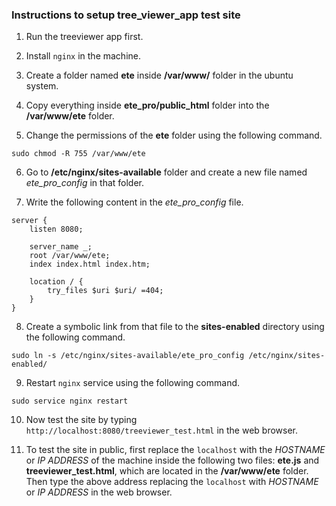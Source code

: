 ### Instructions to setup tree_viewer_app test site

1. Run the treeviewer app first.

2. Install `nginx` in the machine.

3. Create a folder named **ete** inside **/var/www/** folder in the ubuntu system. 

4. Copy everything inside **ete_pro/public_html** folder into the  **/var/www/ete** folder.

5. Change the permissions of the **ete** folder using the following command. 

``sudo chmod -R 755 /var/www/ete
``

6. Go to **/etc/nginx/sites-available** folder and create a new file named *ete_pro_config* in that folder.

7. Write the following content in the *ete_pro_config* file.


```nginx
server {
	listen 8080;

	server_name _;
	root /var/www/ete;
	index index.html index.htm;

	location / {
		try_files $uri $uri/ =404;
	}
}
```

8. Create a symbolic link from that file to the **sites-enabled** directory using the following command.

``
sudo ln -s /etc/nginx/sites-available/ete_pro_config /etc/nginx/sites-enabled/ 
``

9. Restart `nginx` service using the following command.

``
sudo service nginx restart
``

10. Now test the site by typing `http://localhost:8080/treeviewer_test.html` in the web browser.

11. To test the site in public, first replace the `localhost` with the *HOSTNAME* or *IP ADDRESS* of the machine inside the following two files: **ete.js** and **treeviewer_test.html**, which are located in the **/var/www/ete** folder. Then type the above address replacing the `localhost` with *HOSTNAME* or *IP ADDRESS* in the web browser.

